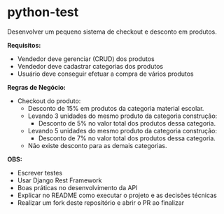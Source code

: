 # python-test

Desenvolver um pequeno sistema de checkout e desconto em produtos.

**Requisitos:**

- Vendedor deve gerenciar (CRUD) dos produtos
- Vendedor deve cadastrar categorias dos produtos
- Usuário deve conseguir efetuar a compra de vários produtos

**Regras de Negócio:**

- Checkout do produto:
	- Desconto de 15% em produtos da categoria material escolar.
	- Levando 3 unidades do mesmo produto da categoria construção:
		- Desconto de 5% no valor total dos produtos dessa categoria.
	- Levando 5 unidades do mesmo produto da categoria construção:
		- Desconto de 7% no valor total dos produtos dessa categoria.
	- Não existe desconto para as demais categorias.

**OBS:**

- Escrever testes
- Usar Django Rest Framework
- Boas práticas no desenvolvimento da API
- Explicar no README como executar o projeto e as decisões técnicas
- Realizar um fork deste repositório e abrir o PR ao finalizar
